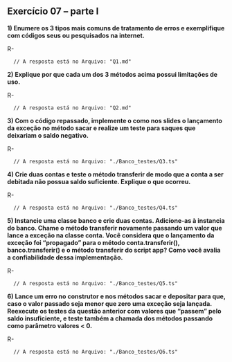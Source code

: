 ## Exercício 07 – parte I

**1) Enumere os 3 tipos mais comuns de tratamento de erros e exemplifique com
códigos seus ou pesquisados na internet.**

R-

```
  // A resposta está no Arquivo: "Q1.md"
```

**2) Explique por que cada um dos 3 métodos acima possui limitações de uso.**

R-

```
  // A resposta está no Arquivo: "Q2.md"
```

**3) Com o código repassado, implemente o como nos slides o lançamento da exceção
no método sacar e realize um teste para saques que deixariam o saldo negativo.**

R-

```
  // A resposta está no Arquivo: "./Banco_testes/Q3.ts"
```


**4) Crie duas contas e teste o método transferir de modo que a conta a ser debitada
não possua saldo suficiente. Explique o que ocorreu.**

R-

```
  // A resposta está no Arquivo: "./Banco_testes/Q4.ts"
```

**5) Instancie uma classe banco e crie duas contas. Adicione-as à instancia do banco.
Chame o método transferir novamente passando um valor que lance a exceção na
classe conta. Você considera que o lançamento da exceção foi “propagado” para o
método conta.transferir(), banco.transferir() e o método transferir do script app?
Como você avalia a confiabilidade dessa implementação.**

R-

```
  // A resposta está no Arquivo: "./Banco_testes/Q5.ts"
```

**6) Lance um erro no construtor e nos métodos sacar e depositar para que, caso o
valor passado seja menor que zero uma exceção seja lançada. Reexecute os
testes da questão anterior com valores que “passem” pelo saldo insuficiente, e
teste também a chamada dos métodos passando como parâmetro valores < 0.**

R-

```
  // A resposta está no Arquivo: "./Banco_testes/Q6.ts"
```
